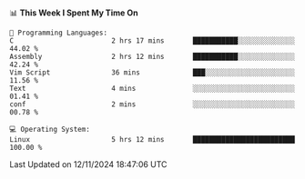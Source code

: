 <!--START_SECTION:waka-->
📊 **This Week I Spent My Time On** 

```text
💬 Programming Languages: 
C                        2 hrs 17 mins       ███████████░░░░░░░░░░░░░░   44.02 % 
Assembly                 2 hrs 12 mins       ███████████░░░░░░░░░░░░░░   42.24 % 
Vim Script               36 mins             ███░░░░░░░░░░░░░░░░░░░░░░   11.56 % 
Text                     4 mins              ░░░░░░░░░░░░░░░░░░░░░░░░░   01.41 % 
conf                     2 mins              ░░░░░░░░░░░░░░░░░░░░░░░░░   00.78 % 

💻 Operating System: 
Linux                    5 hrs 12 mins       █████████████████████████   100.00 % 
```


 Last Updated on 12/11/2024 18:47:06 UTC
<!--END_SECTION:waka-->
